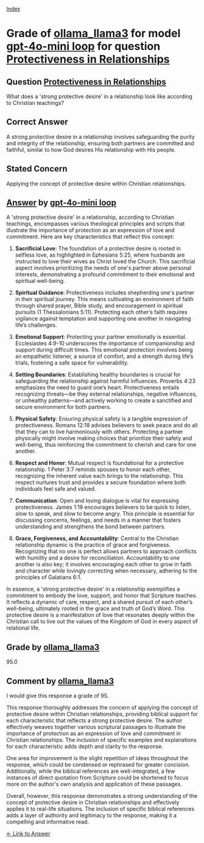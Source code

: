 
[Index](../../../../index.md)
# Grade of [ollama_llama3](../../../grading_models/ollama_llama3.md) for model [gpt-4o-mini loop](../../../answering_models/gpt-4o-mini_loop.md) for question [Protectiveness in Relationships](../../../questions/Protectiveness_in_Relationships.md)

## Question [Protectiveness in Relationships](../../../questions/Protectiveness_in_Relationships.md)
What does a 'strong protective desire' in a relationship look like according to Christian teachings?

## Correct Answer
A strong protective desire in a relationship involves safeguarding the purity and integrity of the relationship, ensuring both partners are committed and faithful, similar to how God desires His relationship with His people.

## Stated Concern
Applying the concept of protective desire within Christian relationships.

## [Answer](../Protectiveness_in_Relationships.md) by [gpt-4o-mini loop](../../../answering_models/gpt-4o-mini_loop.md)
A 'strong protective desire' in a relationship, according to Christian teachings, encompasses various theological principles and scripts that illustrate the importance of protection as an expression of love and commitment. Here are key characteristics that reflect this concept:

1. **Sacrificial Love**: The foundation of a protective desire is rooted in selfless love, as highlighted in Ephesians 5:25, where husbands are instructed to love their wives as Christ loved the Church. This sacrificial aspect involves prioritizing the needs of one's partner above personal interests, demonstrating a profound commitment to their emotional and spiritual well-being.

2. **Spiritual Guidance**: Protectiveness includes shepherding one's partner in their spiritual journey. This means cultivating an environment of faith through shared prayer, Bible study, and encouragement in spiritual pursuits (1 Thessalonians 5:11). Protecting each other’s faith requires vigilance against temptation and supporting one another in navigating life’s challenges.

3. **Emotional Support**: Protecting your partner emotionally is essential. Ecclesiastes 4:9-10 underscores the importance of companionship and support during difficult times. This emotional protection involves being an empathetic listener, a source of comfort, and a strength during life’s trials, fostering a safe space for vulnerability.

4. **Setting Boundaries**: Establishing healthy boundaries is crucial for safeguarding the relationship against harmful influences. Proverbs 4:23 emphasizes the need to guard one’s heart. Protectiveness entails recognizing threats—be they external relationships, negative influences, or unhealthy patterns—and actively working to create a sanctified and secure environment for both partners.

5. **Physical Safety**: Ensuring physical safety is a tangible expression of protectiveness. Romans 12:18 advises believers to seek peace and do all that they can to live harmoniously with others. Protecting a partner physically might involve making choices that prioritize their safety and well-being, thus reinforcing the commitment to cherish and care for one another.

6. **Respect and Honor**: Mutual respect is foundational for a protective relationship. 1 Peter 3:7 reminds spouses to honor each other, recognizing the inherent value each brings to the relationship. This respect nurtures trust and provides a secure foundation where both individuals feel safe and valued.

7. **Communication**: Open and loving dialogue is vital for expressing protectiveness. James 1:19 encourages believers to be quick to listen, slow to speak, and slow to become angry. This principle is essential for discussing concerns, feelings, and needs in a manner that fosters understanding and strengthens the bond between partners.

8. **Grace, Forgiveness, and Accountability**: Central to the Christian relationship dynamic is the practice of grace and forgiveness. Recognizing that no one is perfect allows partners to approach conflicts with humility and a desire for reconciliation. Accountability to one another is also key; it involves encouraging each other to grow in faith and character while lovingly correcting when necessary, adhering to the principles of Galatians 6:1.

In essence, a 'strong protective desire' in a relationship exemplifies a commitment to embody the love, support, and honor that Scripture teaches. It reflects a dynamic of care, respect, and a shared pursuit of each other’s well-being, ultimately rooted in the grace and truth of God’s Word. This protective desire is a manifestation of love that resonates deeply within the Christian call to live out the values of the Kingdom of God in every aspect of relational life.

## Grade by [ollama_llama3](../../../grading_models/ollama_llama3.md)
95.0

## Comment by [ollama_llama3](../../../grading_models/ollama_llama3.md)
I would give this response a grade of 95.

This response thoroughly addresses the concern of applying the concept of protective desire within Christian relationships, providing biblical support for each characteristic that reflects a strong protective desire. The author effectively weaves together various scriptural passages to illustrate the importance of protection as an expression of love and commitment in Christian relationships. The inclusion of specific examples and explanations for each characteristic adds depth and clarity to the response.

One area for improvement is the slight repetition of ideas throughout the response, which could be condensed or rephrased for greater concision. Additionally, while the biblical references are well-integrated, a few instances of direct quotation from Scripture could be shortened to focus more on the author's own analysis and application of these passages.

Overall, however, this response demonstrates a strong understanding of the concept of protective desire in Christian relationships and effectively applies it to real-life situations. The inclusion of specific biblical references adds a layer of authority and legitimacy to the response, making it a compelling and informative read.

[&lt;- Link to Answer](../Protectiveness_in_Relationships.md)
